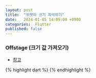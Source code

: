```yaml
---
layout: post
title:  "위젯의 크기 파악하기"
date:   2024-01-05 14:09:00 +0900
categories:  Flutter
published: false
---
```


### Offstage (크기 값 가져오기)

- [참고]()

{% highlight dart %}
{% endhighlight %}